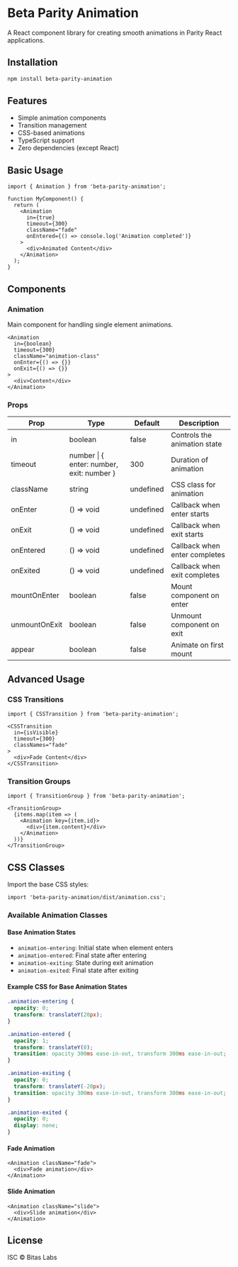 # Beta Parity Animation

A React component library for creating smooth animations in Parity React applications.

## Installation

```bash
npm install beta-parity-animation
```

## Features

- Simple animation components
- Transition management
- CSS-based animations
- TypeScript support
- Zero dependencies (except React)

## Basic Usage

```tsx
import { Animation } from 'beta-parity-animation';

function MyComponent() {
  return (
    <Animation
      in={true}
      timeout={300}
      className="fade"
      onEntered={() => console.log('Animation completed')}
    >
      <div>Animated Content</div>
    </Animation>
  );
}
```

## Components

### Animation

Main component for handling single element animations.

```tsx
<Animation
  in={boolean}
  timeout={300}
  className="animation-class"
  onEnter={() => {}}
  onExit={() => {}}
>
  <div>Content</div>
</Animation>
```

### Props

| Prop | Type | Default | Description |
|------|------|---------|-------------|
| in | boolean | false | Controls the animation state |
| timeout | number \| { enter: number, exit: number } | 300 | Duration of animation |
| className | string | undefined | CSS class for animation |
| onEnter | () => void | undefined | Callback when enter starts |
| onExit | () => void | undefined | Callback when exit starts |
| onEntered | () => void | undefined | Callback when enter completes |
| onExited | () => void | undefined | Callback when exit completes |
| mountOnEnter | boolean | false | Mount component on enter |
| unmountOnExit | boolean | false | Unmount component on exit |
| appear | boolean | false | Animate on first mount |

## Advanced Usage

### CSS Transitions

```tsx
import { CSSTransition } from 'beta-parity-animation';

<CSSTransition
  in={isVisible}
  timeout={300}
  classNames="fade"
>
  <div>Fade Content</div>
</CSSTransition>
```

### Transition Groups

```tsx
import { TransitionGroup } from 'beta-parity-animation';

<TransitionGroup>
  {items.map(item => (
    <Animation key={item.id}>
      <div>{item.content}</div>
    </Animation>
  ))}
</TransitionGroup>
```

## CSS Classes

Import the base CSS styles:

```tsx
import 'beta-parity-animation/dist/animation.css';
```

### Available Animation Classes

#### Base Animation States
- `animation-entering`: Initial state when element enters
- `animation-entered`: Final state after entering
- `animation-exiting`: State during exit animation
- `animation-exited`: Final state after exiting

#### Example CSS for Base Animation States

```css
.animation-entering {
  opacity: 0;
  transform: translateY(20px);
}

.animation-entered {
  opacity: 1;
  transform: translateY(0);
  transition: opacity 300ms ease-in-out, transform 300ms ease-in-out;
}

.animation-exiting {
  opacity: 0;
  transform: translateY(-20px);
  transition: opacity 300ms ease-in-out, transform 300ms ease-in-out;
}

.animation-exited {
  opacity: 0;
  display: none;
}
```

#### Fade Animation
```tsx
<Animation className="fade">
  <div>Fade animation</div>
</Animation>
```

#### Slide Animation
```tsx
<Animation className="slide">
  <div>Slide animation</div>
</Animation>
```

## License

ISC © Bitas Labs
